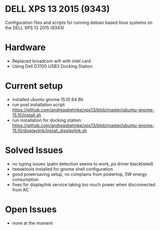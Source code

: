 # DELL XPS 13 2015 (9343)
Configuration files and scripts for running debian based linux systems on the DELL XPS 13 2015 (9343)

# Hardware
- Replaced broadcom wifi with intel card
- Using Dell D3100 USB3 Docking Station

# Current setup
- installed ubuntu gnome 15.10 64 Bit
- run post installation script: https://github.com/andreasbehnke/xps13/blob/master/ubuntu-gnome-15.10/install.sh
- run installation for docking station: https://github.com/andreasbehnke/xps13/blob/master/ubuntu-gnome-15.10/displaylink/install_displaylink.sh

# Solved Issues
- no typing issues (palm detection seems to work, ps driver blacklisted)
- tweaktools installed for gnome shell configuration
- good powersaving setup, no complains from powertop, 5W energy consumption
- fixes for displaylink service taking too much power when disconnected from AC

# Open Issues
- none at the moment
